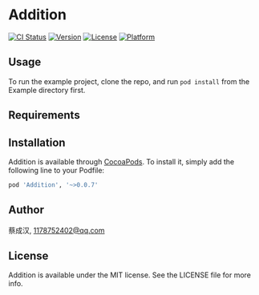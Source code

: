 # Addition

[![CI Status](http://img.shields.io/travis/蔡成汉/Addition.svg?style=flat)](https://travis-ci.org/蔡成汉/Addition)
[![Version](https://img.shields.io/cocoapods/v/Addition.svg?style=flat)](http://cocoapods.org/pods/Addition)
[![License](https://img.shields.io/cocoapods/l/Addition.svg?style=flat)](http://cocoapods.org/pods/Addition)
[![Platform](https://img.shields.io/cocoapods/p/Addition.svg?style=flat)](http://cocoapods.org/pods/Addition)

## Usage

To run the example project, clone the repo, and run `pod install` from the Example directory first.

## Requirements

## Installation

Addition is available through [CocoaPods](http://cocoapods.org). To install
it, simply add the following line to your Podfile:

```ruby
pod 'Addition', '~>0.0.7'
```

## Author

蔡成汉, 1178752402@qq.com

## License

Addition is available under the MIT license. See the LICENSE file for more info.
